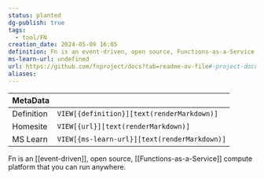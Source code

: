 ```yaml
---
status: planted
dg-publish: true
tags:
  - tool/FN
creation_date: 2024-05-09 16:05
definition: Fn is an event-driven, open source, Functions-as-a-Service (FaaS) compute platform that you can run anywhere.
ms-learn-url: undefined
url: https://github.com/fnproject/docs?tab=readme-ov-file#-project-documentation
aliases:
---
```


| MetaData   |                                              |
| ---------- | -------------------------------------------- |
| Definition | `VIEW[{definition}][text(renderMarkdown)]`   |
| Homesite   | `VIEW[{url}][text(renderMarkdown)]`          |
| MS Learn   | `VIEW[{ms-learn-url}][text(renderMarkdown)]` |
Fn is an [[event-driven]], open source, [[Functions-as-a-Service]]  compute platform that you can run anywhere.